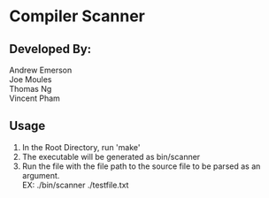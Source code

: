 # Compiler Scanner
## Developed By:
Andrew Emerson  
Joe Moules  
Thomas Ng  
Vincent Pham  

## Usage
1. In the Root Directory, run 'make'
2. The executable will be generated as bin/scanner
3. Run the file with the file path to the source file to be parsed as an argument.  
EX: ./bin/scanner ./testfile.txt